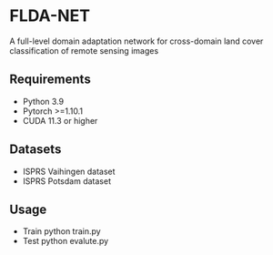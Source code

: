 # FLDA-NET
A full-level domain adaptation network for cross-domain land cover classification of remote sensing images

## Requirements
- Python 3.9
- Pytorch >=1.10.1
- CUDA 11.3 or higher

## Datasets
- ISPRS Vaihingen dataset
- ISPRS Potsdam dataset

## Usage
- Train
python train.py
- Test
python evalute.py 
